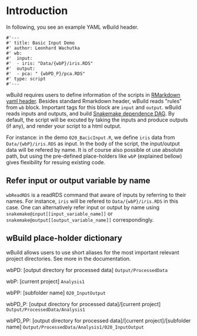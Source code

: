 # Introduction

In following, you see an example YAML wBuild header.

```
#'---
#' title: Basic Input Demo
#' author: Leonhard Wachutka
#' wb:
#'  input: 
#'  - iris: "Data/{wbP}/iris.RDS"
#'  output:
#'  - pca: " {wbPD_P}/pca.RDS"
#' type: script
#'---
```

wBuild requires users to define information of the scripts in [RMarkdown yaml header](https://rmarkdown.rstudio.com/lesson-6.html).
Besides standard Rmarkdown header, wBuild reads "rules" from `wb` block. 
Important tags for this block are `input` and `output`. wBuild reads inputs and outputs, and 
build [Snakemake dependence DAG](http://snakemake.readthedocs.io/en/stable/tutorial/basics.html). 
By default, the script will be excuted by taking the inputs and produce outputs (if any), and render your script to a html output. 

For instance: in the demo `020_BacicInput.R`, we define `iris` data from `Data/{wbP}/iris.RDS` as input.
 In the body of the script, the input/output data will be refered by name. 
 It is of course also possible ot use absolute path, but using the pre-defined place-holders like `wbP` (explained bellow) 
 gives flexibility for resuing existing code. 

## Refer input or output variable by name

`wbReadRDS`  is a readRDS command that aware of inputs by referring to their names. For instance, `iris` will be refered
 to `Data/{wbP}/iris.RDS` in this case. One can alternatively refer input or output by name
 using `snakemake@input[[input_variable_name]]` or `snakemake@output[[output_variable_name]]` correspondingly. 

##  wBuild place-holder dictionary

wBuild allows users to use short aliases for the most important relevant project directories. See more in the documentation.

wbPD: [output directory for processed data] `Output/ProcessedData`

wbP: [current project] `Analysis1` 

wbPP: [subfolder name] `020_InputOutput`

wbPD_P: [output directory for processed data]/[current project] `Output/ProcessedData/Analysis1`

wbPD_PP: [output directory for processed data]/[current project]/[subfolder name] `Output/ProcessedData/Analysis1/020_InputOutput`
